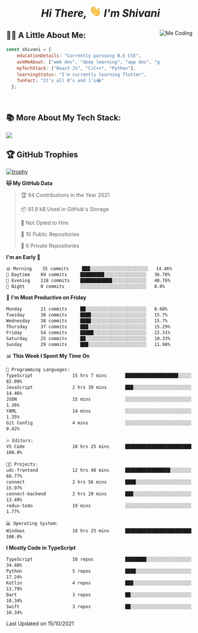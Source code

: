 # <p align="center">️ _Hi There, <img src="https://raw.githubusercontent.com/SanjayDevTech/SanjayDevTech/master/assets/wave.gif" alt="waving hand" width="33px"> I'm Shivani_</p>

<img align="right" alt="Me Coding" height="200" src="https://media.giphy.com/media/L1R1tvI9svkIWwpVYr/giphy.gif">

## 👩‍💻 **A Little About Me:**
```jsx
const shivani = {
    educationDetails: "Currently pursuing B.E CSE",
    askMeAbout: ["web dev", "deep learning", "app dev", "gardening"],
    myTechStack: ["React Js", "C/C++", "Python"],
    learningStatus: "I'm currently learning flutter",
    funFact: "It’s all 0’s and 1’s😂"
  };
```

<br/>

## 📚 **More About My Tech Stack:**

   <img align="center" src="https://github-readme-stats.vercel.app/api/top-langs/?username=shivu-srk&layout=compact&theme=vue-dark"/>
   <br/>
   
## 🏆 GitHub Trophies

[![trophy](https://github-profile-trophy.vercel.app/?username=shivu-srk&theme=nord&column=7)](https://github.com/ryo-ma/github-profile-trophy)

<!--START_SECTION:waka-->
**🐱 My GitHub Data** 

> 🏆 84 Contributions in the Year 2021
 > 
> 📦 81.9 kB Used in GitHub's Storage 
 > 
> 🚫 Not Opted to Hire
 > 
> 📜 10 Public Repositories 
 > 
> 🔑 6 Private Repositories  
 > 
**I'm an Early 🐤** 

```text
🌞 Morning    35 commits     ███░░░░░░░░░░░░░░░░░░░░░░   14.46% 
🌆 Daytime    89 commits     █████████░░░░░░░░░░░░░░░░   36.78% 
🌃 Evening    118 commits    ████████████░░░░░░░░░░░░░   48.76% 
🌙 Night      0 commits      ░░░░░░░░░░░░░░░░░░░░░░░░░   0.0%

```
📅 **I'm Most Productive on Friday** 

```text
Monday       21 commits     ██░░░░░░░░░░░░░░░░░░░░░░░   8.68% 
Tuesday      38 commits     ████░░░░░░░░░░░░░░░░░░░░░   15.7% 
Wednesday    38 commits     ████░░░░░░░░░░░░░░░░░░░░░   15.7% 
Thursday     37 commits     ███░░░░░░░░░░░░░░░░░░░░░░   15.29% 
Friday       54 commits     █████░░░░░░░░░░░░░░░░░░░░   22.31% 
Saturday     25 commits     ██░░░░░░░░░░░░░░░░░░░░░░░   10.33% 
Sunday       29 commits     ███░░░░░░░░░░░░░░░░░░░░░░   11.98%

```


📊 **This Week I Spent My Time On** 

```text
💬 Programming Languages: 
TypeScript               15 hrs 7 mins       ████████████████████░░░░░   82.09% 
JavaScript               2 hrs 39 mins       ███░░░░░░░░░░░░░░░░░░░░░░   14.46% 
JSON                     15 mins             ░░░░░░░░░░░░░░░░░░░░░░░░░   1.36% 
YAML                     14 mins             ░░░░░░░░░░░░░░░░░░░░░░░░░   1.35% 
Git Config               4 mins              ░░░░░░░░░░░░░░░░░░░░░░░░░   0.42%

🔥 Editors: 
VS Code                  18 hrs 25 mins      █████████████████████████   100.0%

🐱‍💻 Projects: 
udc-frontend             12 hrs 40 mins      █████████████████░░░░░░░░   68.77% 
connect                  2 hrs 56 mins       ████░░░░░░░░░░░░░░░░░░░░░   15.97% 
connect-backend          2 hrs 29 mins       ███░░░░░░░░░░░░░░░░░░░░░░   13.49% 
redux-todo               19 mins             ░░░░░░░░░░░░░░░░░░░░░░░░░   1.77%

💻 Operating System: 
Windows                  18 hrs 25 mins      █████████████████████████   100.0%

```

**I Mostly Code in TypeScript** 

```text
TypeScript               10 repos            ████████░░░░░░░░░░░░░░░░░   34.48% 
Python                   5 repos             ████░░░░░░░░░░░░░░░░░░░░░   17.24% 
Kotlin                   4 repos             ███░░░░░░░░░░░░░░░░░░░░░░   13.79% 
Dart                     3 repos             ██░░░░░░░░░░░░░░░░░░░░░░░   10.34% 
Swift                    3 repos             ██░░░░░░░░░░░░░░░░░░░░░░░   10.34%

```



 Last Updated on 15/10/2021
<!--END_SECTION:waka-->
